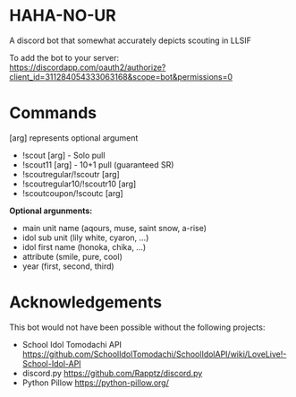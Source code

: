 # HAHA-NO-UR

A discord bot that somewhat accurately depicts scouting in LLSIF

To add the bot to your server:  
https://discordapp.com/oauth2/authorize?client_id=311284054333063168&scope=bot&permissions=0

# Commands
[arg] represents optional argument  

- !scout [arg] - Solo pull  
- !scout11 [arg] - 10+1 pull (guaranteed SR)  
- !scoutregular/!scoutr [arg]  
- !scoutregular10/!scoutr10 [arg]  
- !scoutcoupon/!scoutc [arg]  

**Optional argunments:**  
- main unit name (aqours, muse, saint snow, a-rise)  
- idol sub unit (lily white, cyaron, ...)  
- idol first name (honoka, chika, ...)  
- attribute (smile, pure, cool)  
- year (first, second, third)  

# Acknowledgements
This bot would not have been possible without the following projects:  

- School Idol Tomodachi API https://github.com/SchoolIdolTomodachi/SchoolIdolAPI/wiki/LoveLive!-School-Idol-API  
- discord.py https://github.com/Rapptz/discord.py  
- Python Pillow https://python-pillow.org/  
